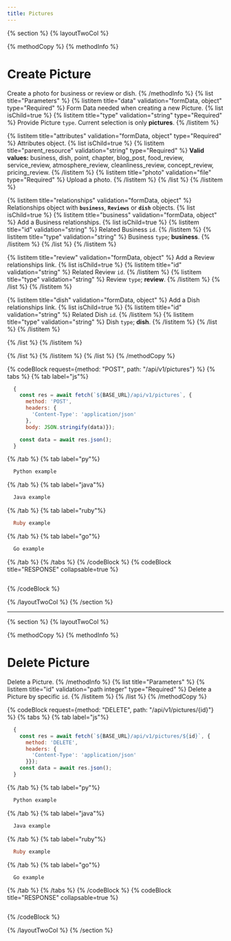 ```yaml
---
title: Pictures
---
```

{% section %}
{% layoutTwoCol %}

{% methodCopy %}
{% methodInfo %}
  # Create Picture
  Create a photo for business or review or dish.
{% /methodInfo %}
{% list title="Parameters" %}
  {% listitem title="data" validation="formData, object" type="Required" %}
  Form Data needed when creating a new Picture.
  {% list isChild=true %}
  {% listitem title="type" validation="string" type="Required" %}
  Provide Picture `type`. Current selection is only **pictures**.
  {% /listitem %}

  {% listitem title="attributes" validation="formData, object" type="Required" %}
  Attributes object.
  {% list isChild=true %}
  {% listitem title="parent_resource" validation="string" type="Required" %}
  **Valid values:** business, dish, point, chapter, blog_post, food_review, service_review, atmosphere_review, cleanliness_review, concept_review, pricing_review.
  {% /listitem %}
  {% listitem title="photo" validation="file" type="Required" %}
  Upload a photo.
  {% /listitem %}
  {% /list %}
  {% /listitem %}

  {% listitem title="relationships" validation="formData, object" %}
  Relationships object with **`business`**, **`Reviews`** or **`dish`** objects.
  {% list isChild=true %}
  {% listitem title="business" validation="formData, object" %}
  Add a Business relationships.
  {% list isChild=true %}
  {% listitem title="id" validation="string" %}
  Related Business `id`.
  {% /listitem %}
  {% listitem title="type" validation="string" %}
  Business `type`; **business**.
  {% /listitem %}
  {% /list %}
  {% /listitem %}

  {% listitem title="review" validation="formData, object" %}
  Add a Review relationships link.
  {% list isChild=true %}
  {% listitem title="id" validation="string" %}
  Related Review `id`.
  {% /listitem %}
  {% listitem title="type" validation="string" %}
  Review `type`; **review**.
  {% /listitem %}
  {% /list %}
  {% /listitem %}

  {% listitem title="dish" validation="formData, object" %}
  Add a Dish relationships link.
  {% list isChild=true %}
  {% listitem title="id" validation="string" %}
  Related Dish `id`.
  {% /listitem %}
  {% listitem title="type" validation="string" %}
  Dish `type`; **dish**.
  {% /listitem %}
  {% /list %}
  {% /listitem %}

  {% /list %}
  {% /listitem %}

  {% /list %}
  {% /listitem %}
{% /list %}
{% /methodCopy %}

{% codeBlock request={method: "POST", path: "/api/v1/pictures"} %}
{% tabs %}
  {% tab label="js"%}
  ```js
    {
      const res = await fetch(`${BASE_URL}/api/v1/pictures`, {
        method: 'POST',
        headers: {
          'Content-Type': 'application/json'
        },
        body: JSON.stringify(data)});

      const data = await res.json();
    }
  ```
  {% /tab %}
  {% tab label="py"%}
  ```py
    Python example
  ```
  {% /tab %}
  {% tab label="java"%}
  ```java
    Java example
  ```
  {% /tab %}
  {% tab label="ruby"%}
  ```ruby
    Ruby example
  ```
  {% /tab %}
  {% tab label="go"%}
  ```go
    Go example
  ```
  {% /tab %}
{% /tabs %}
{% /codeBlock %}
{% codeBlock title="RESPONSE" collapsable=true %}
  ```json
  ```
{% /codeBlock %}

{% /layoutTwoCol %}
{% /section %}

- - -

{% section %}
{% layoutTwoCol %}

{% methodCopy %}
{% methodInfo %}
  # Delete Picture
  Delete a Picture.
{% /methodInfo %}
{% list title="Parameters" %}
  {% listitem title="id" validation="path integer" type="Required" %}
  Delete a Picture by specific `id`.
  {% /listitem %}
{% /list %}
{% /methodCopy %}

{% codeBlock request={method: "DELETE", path: "/api/v1/pictures/{id}"} %}
{% tabs %}
  {% tab label="js"%}
  ```js
    {
      const res = await fetch(`${BASE_URL}/api/v1/pictures/${id}`, {
        method: 'DELETE',
        headers: {
          'Content-Type': 'application/json'
        }});
      const data = await res.json();
    }
  ```
  {% /tab %}
  {% tab label="py"%}
  ```py
    Python example
  ```
  {% /tab %}
  {% tab label="java"%}
  ```java
    Java example
  ```
  {% /tab %}
  {% tab label="ruby"%}
  ```ruby
    Ruby example
  ```
  {% /tab %}
  {% tab label="go"%}
  ```go
    Go example
  ```
  {% /tab %}
{% /tabs %}
{% /codeBlock %}
{% codeBlock title="RESPONSE" collapsable=true %}
  ```json
  ```
{% /codeBlock %}

{% /layoutTwoCol %}
{% /section %}
